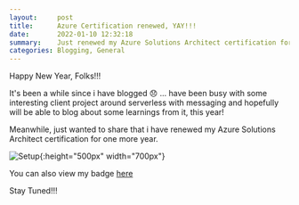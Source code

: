 ```yaml
---
layout:     post
title:      Azure Certification renewed, YAY!!!
date:       2022-01-10 12:32:18
summary:    Just renewed my Azure Solutions Architect certification for one more year.
categories: Blogging, General
---
```


Happy New Year, Folks!!!


It's been a while since i have blogged 😞 ... have been busy with some interesting client project around serverless with messaging and hopefully will be able to blog about some learnings from it, this year!


Meanwhile, just wanted to share that i have renewed my Azure Solutions Architect certification for one more year.


![Setup]({{site.url}}/images/renew-certification.png){:height="500px" width="700px"}


You can also view my badge [here](https://www.credly.com/badges/27646698-0547-4f64-9964-a50c740ce051/public_url)


Stay Tuned!!!

